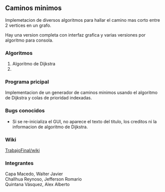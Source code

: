 ## Caminos minimos

Implemetacion de diversos algoritmos para hallar el camino mas corto entre 2 vertices en un grafo.

Hay una version completa con interfaz grafica y varias versiones por algoritmo para consola.

### Algoritmos

1. Algoritmo de Dijkstra
2. 

### Programa pricipal

Implementacion de un generador de caminos minimos usando el algoritmo de Dijkstra y colas de prioridad indexadas.

### Bugs conocidos

- Si se re-inicializa el GUI, no aparece el texto del titulo, los creditos ni la informacion de algoritmo de Dijkstra.

### Wiki

[TrabajoFinal/wiki](https://github.com/WalterCM/Estructuras2-TrabajoFinal/wiki)

### Integrantes

Capa Macedo, Walter Javier  
Challhua Reynoso, Jefferson Romario  
Quintana Vásquez, Alex Alberto  
